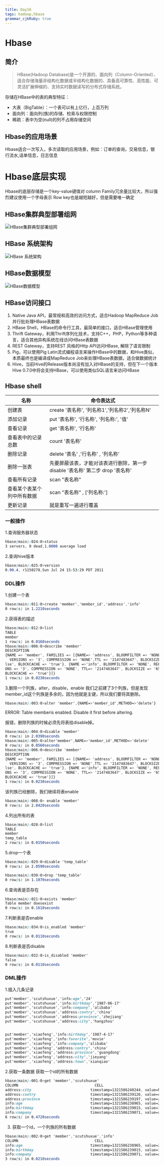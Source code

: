 ```yaml
---
title: Day16
tags: hadoop,hbase
grammar_cjkRuby: true
---
```


# Hbase
## 简介

> HBase(Hadoop Database)是一个开源的、面向列（Column-Oriented）、适合存储海量非结构化数据或半结构化数据的、具备高可靠性、高性能、可灵活扩展伸缩的、支持实时数据读写的分布式存储系统。


存储在HBase中的表的典型特征：
- 大表（BigTable）：一个表可以有上亿行，上百万列
- 面向列：面向列(族)的存储、检索与权限控制
- 稀疏：表中为空(null)的列不占用存储空间

## Hbase的应用场景

Hbase适合一次写入，多次读取的应用场景，例如：订单的查询，交易信息，银行流水,话单信息，日志信息

# Hbase底层实现
Hbase的底层存储是一个key-value键值对
column Family冗余量比较大，所以强烈建议使用一个字母表示
Row key也是越短越好，但是需要唯一确定

## HBase集群典型部署组网

![HBase集群典型部署组网][1]

## HBase 系统架构

![HBase 系统架构][2]


## HBase数据模型

![HBase数据模型  ][3]


## HBase访问接口

1. Native Java API，最常规和高效的访问方式，适合Hadoop MapReduce Job并行批处理HBase表数据
2. HBase Shell，HBase的命令行工具，最简单的接口，适合HBase管理使用
3. Thrift Gateway，利用Thrift序列化技术，支持C++，PHP，Python等多种语言，适合其他异构系统在线访问HBase表数据
4. REST Gateway，支持REST 风格的Http API访问HBase, 解除了语言限制
5. Pig，可以使用Pig Latin流式编程语言来操作HBase中的数据，和Hive类似，本质最终也是编译成MapReduce Job来处理HBase表数据，适合做数据统计
6. Hive，当前Hive的Release版本尚没有加入对HBase的支持，但在下一个版本Hive 0.7.0中将会支持HBase，可以使用类似SQL语言来访问HBase

## Hbase shell

| 名称    |   命令表达式  |
| --- | --- |
|  创建表   |  create '表名称', '列名称1','列名称2','列名称N'   |
| 添加记录    | put '表名称', '行名称', '列名称:', '值'   |
| 查看记录    | get '表名称', '行名称'    |
|  查看表中的记录总数   |  count  '表名称'   |
|  删除记录   |    delete  '表名' ,'行名称' , '列名称' |
| 删除一张表    |   先要屏蔽该表，才能对该表进行删除，第一步 disable '表名称' 第二步 drop '表名称'  |
| 查看所有记录    | scan "表名称"    |
|  查看某个表某个列中所有数据   |   scan "表名称" , ['列名称:']  |
| 更新记录    |  就是重写一遍进行覆盖   |

### 一般操作

1.查询服务器状态

``` css
hbase(main):024:0>status
3 servers, 0 dead,1.0000 average load
```


2.查询hive版本

``` css
hbase(main):025:0>version
0.90.4, r1150278,Sun Jul 24 15:53:29 PDT 2011
```
### DDL操作

1.创建一个表

``` css
hbase(main):011:0>create 'member','member_id','address','info'   
0 row(s) in 1.2210seconds
```


2.获得表的描述

``` css
hbase(main):012:0>list
TABLE                                                                                                                                                       
member                                                                                                                                                      
1 row(s) in 0.0160seconds
hbase(main):006:0>describe 'member'
DESCRIPTION                                                                                          ENABLED                                               
{NAME => 'member', FAMILIES => [{NAME=> 'address', BLOOMFILTER => 'NONE', REPLICATION_SCOPE => '0', true                                                 
  VERSIONS => '3', COMPRESSION => 'NONE',TTL => '2147483647', BLOCKSIZE => '65536', IN_MEMORY => 'fa                                                       
lse', BLOCKCACHE => 'true'}, {NAME =>'info', BLOOMFILTER => 'NONE', REPLICATION_SCOPE => '0', VERSI                                                       
ONS => '3', COMPRESSION => 'NONE', TTL=> '2147483647', BLOCKSIZE => '65536', IN_MEMORY => 'false',                                                        
BLOCKCACHE => 'true'}]}                                                                                                                                    
1 row(s) in 0.0230seconds
```

3.删除一个列族，alter，disable，enable
我们之前建了3个列族，但是发现member_id这个列族是多余的，因为他就是主键，所以我们要将其删除。

``` css
hbase(main):003:0>alter 'member',{NAME=>'member_id',METHOD=>'delete'}
```

ERROR: Table memberis enabled. Disable it first before altering.

报错，删除列族的时候必须先将表给disable掉。

``` css
hbase(main):004:0>disable 'member'                                  
0 row(s) in 2.0390seconds
hbase(main):005:0>alter'member',NAME=>'member_id',METHOD=>'delete'
0 row(s) in 0.0560seconds
hbase(main):006:0>describe 'member'
DESCRIPTION                                                                                          ENABLED                                               
{NAME => 'member', FAMILIES => [{NAME=> 'address', BLOOMFILTER => 'NONE', REPLICATION_SCOPE => '0',false                                                 
  VERSIONS => '3', COMPRESSION => 'NONE',TTL => '2147483647', BLOCKSIZE => '65536', IN_MEMORY => 'fa                                                       
lse', BLOCKCACHE => 'true'}, {NAME =>'info', BLOOMFILTER => 'NONE', REPLICATION_SCOPE => '0', VERSI                                                       
ONS => '3', COMPRESSION => 'NONE', TTL=> '2147483647', BLOCKSIZE => '65536', IN_MEMORY => 'false',                                                        
BLOCKCACHE => 'true'}]}                                                                                                                                    
1 row(s) in 0.0230seconds
```
该列族已经删除，我们继续将表enable

``` css
hbase(main):008:0> enable 'member'  
0 row(s) in 2.0420seconds
```

4.列出所有的表

``` css
hbase(main):028:0>list
TABLE                                                                                                                                                       
member                                                                                                                                                      
temp_table                                                                                                                                                  
2 row(s) in 0.0150seconds
```

5.drop一个表

``` css
hbase(main):029:0>disable 'temp_table'
0 row(s) in 2.0590seconds

hbase(main):030:0>drop 'temp_table'
0 row(s) in 1.1070seconds
```

6.查询表是否存在

``` css
hbase(main):021:0>exists 'member'
Table member doesexist                                                                                                                                     
0 row(s) in 0.1610seconds
```


7.判断表是否enable

``` css
hbase(main):034:0>is_enabled 'member'
true                                                                                                                                                        
0 row(s) in 0.0110seconds
```
8.判断表是否disable

``` css
hbase(main):032:0>is_disabled 'member'
false                                                                                                                                                       
0 row(s) in 0.0110seconds
```
### DML操作


1.插入几条记录

``` css
put'member','scutshuxue','info:age','24'
put'member','scutshuxue','info:birthday','1987-06-17'
put'member','scutshuxue','info:company','alibaba'
put'member','scutshuxue','address:contry','china'
put'member','scutshuxue','address:province','zhejiang'
put'member','scutshuxue','address:city','hangzhou'


put'member','xiaofeng','info:birthday','1987-4-17'
put'member','xiaofeng','info:favorite','movie' 
put'member','xiaofeng','info:company','alibaba'
put'member','xiaofeng','address:contry','china'
put'member','xiaofeng','address:province','guangdong'
put'member','xiaofeng','address:city','jieyang'
put'member','xiaofeng','address:town','xianqiao'
```

2.获取一条数据
获取一个id的所有数据

``` css
hbase(main):001:0>get 'member','scutshuxue'
COLUMN                                   CELL                                                                                                               
address:city                           timestamp=1321586240244, value=hangzhou                                                                            
address:contry                         timestamp=1321586239126, value=china                                                                               
address:province                       timestamp=1321586239197, value=zhejiang                                                                            
info:age                               timestamp=1321586238965, value=24                                                                                  
info:birthday                          timestamp=1321586239015, value=1987-06-17                                                                          
info:company                           timestamp=1321586239071, value=alibaba                                                                             
6 row(s) in 0.4720seconds
```

3. 获取一个id，一个列族的所有数据

``` css
hbase(main):002:0>get 'member','scutshuxue','info'
COLUMN                                   CELL                                                                                                               
info:age                               timestamp=1321586238965, value=24                                                                                  
info:birthday                          timestamp=1321586239015, value=1987-06-17                                                                          
info:company                           timestamp=1321586239071, value=alibaba                                                                             
3 row(s) in 0.0210seconds
```






  [1]: https://www.github.com/xiesen310/notes_Images/raw/master/images/1509516387564.jpg
  [2]: https://www.github.com/xiesen310/notes_Images/raw/master/images/1509516328683.jpg
  [3]: https://www.github.com/xiesen310/notes_Images/raw/master/images/1509516439458.jpg

